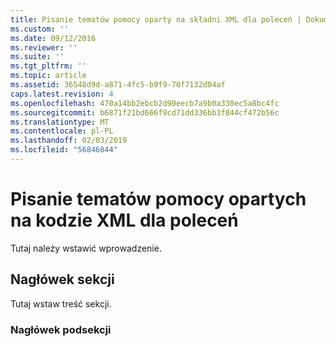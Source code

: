 ```yaml
---
title: Pisanie tematów pomocy oparty na składni XML dla poleceń | Dokumentacja firmy Microsoft
ms.custom: ''
ms.date: 09/12/2016
ms.reviewer: ''
ms.suite: ''
ms.tgt_pltfrm: ''
ms.topic: article
ms.assetid: 36548d9d-a871-4fc5-b9f9-70f7132d04af
caps.latest.revision: 4
ms.openlocfilehash: 470a14bb2ebcb2d90eecb7a9b0a330ec5a8bc4fc
ms.sourcegitcommit: b6871f21bd666f9cd71dd336bb3f844cf472b56c
ms.translationtype: MT
ms.contentlocale: pl-PL
ms.lasthandoff: 02/03/2019
ms.locfileid: "56846844"
---
```

# <a name="writing-xml-based-help-topics-for-commands"></a>Pisanie tematów pomocy opartych na kodzie XML dla poleceń

Tutaj należy wstawić wprowadzenie.

## <a name="section-heading"></a>Nagłówek sekcji

 Tutaj wstaw treść sekcji.

### <a name="subsection-heading"></a>Nagłówek podsekcji
